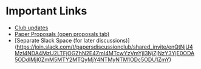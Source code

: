 # Important Links

- [Club updates](https://github.com/papersdclub/theclub)
- [Paper Proposals (open proposals tab)](https://docs.google.com/spreadsheets/d/1w5gMKcwRyFKW_3JVB6kEZ6uVT_fHtrrDHxCy5kU0MV8/edit#gid=1091439268)
- [Separate Slack Space (for later discussions)] (https://join.slack.com/t/papersdiscussionclub/shared_invite/enQtNjU4MzI4NDA4MzU2LTFjOGZhN2E4ZmI4MTcwYzVmYjI3NjZjNzY3YjE0ODA5ODdlMjI0ZmM5MTY2MTQyMjY4NTMyNTM1ODc5ODU1ZmY)
